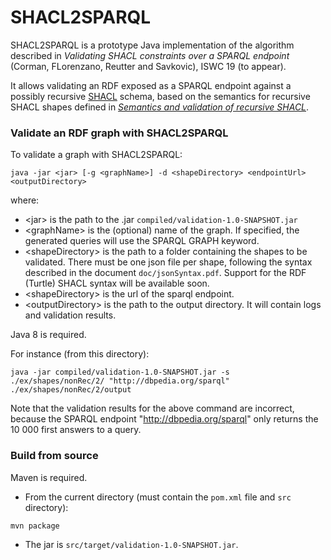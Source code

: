 # SHACL2SPARQL #

SHACL2SPARQL is a prototype Java implementation of the algorithm described in
*Validating SHACL constraints over a SPARQL endpoint* (Corman, FLorenzano, Reutter and Savkovic), ISWC 19 (to appear).

It allows validating an RDF exposed as a SPARQL endpoint against a possibly recursive [SHACL](https://www.w3.org/TR/shacl/) schema,
based on the semantics for recursive SHACL shapes defined in
[*Semantics and validation of recursive SHACL*](https://www.inf.unibz.it/krdb/KRDB%20files/tech-reports/KRDB18-01.pdf).


### Validate an RDF graph with SHACL2SPARQL ###

To validate a graph with SHACL2SPARQL:

```
java -jar <jar> [-g <graphName>] -d <shapeDirectory> <endpointUrl> <outputDirectory>
```

where:
* \<jar\> is the path to the .jar `compiled/validation-1.0-SNAPSHOT.jar`
* \<graphName\> is the (optional) name of the graph. If specified, the generated queries will use the SPARQL GRAPH keyword.
* \<shapeDirectory\> is the path to a folder containing the shapes to be validated.
There must be one json file per shape, following the syntax described in the document `doc/jsonSyntax.pdf`.
Support for the RDF (Turtle) SHACL syntax will be available soon. 
* \<shapeDirectory\> is the url of the sparql endpoint.
* \<outputDirectory\> is the path to the output directory. It will contain logs and validation results.

Java 8 is required.

For instance (from this directory):
```
java -jar compiled/validation-1.0-SNAPSHOT.jar -s ./ex/shapes/nonRec/2/ "http://dbpedia.org/sparql"  ./ex/shapes/nonRec/2/output
```

Note that the validation results for the above command are incorrect, because the SPARQL endpoint "http://dbpedia.org/sparql" only returns the 10 000 first answers to a query.


### Build from source ###

Maven is required.

* From the current directory (must contain the `pom.xml` file and `src` directory):
```
mvn package
```
* The jar is `src/target/validation-1.0-SNAPSHOT.jar`.
